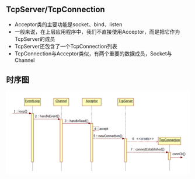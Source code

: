 ## TcpServer/TcpConnection
 - Acceptor类的主要功能是socket、bind、listen
 - 一般来说，在上层应用程序中，我们不直接使用Acceptor，而是把它作为TcpServer的成员
 - TcpServer还包含了一个TcpConnection列表
 - TcpConnection与Acceptor类似，有两个重要的数据成员，Socket与Channel


## 时序图
![avatar](./src/37.PNG)